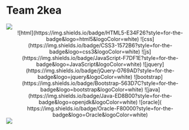 # Team 2kea

<img src="https://capsule-render.vercel.app/api?type=waving&color=BDBDC8&height=150&section=header" />


<div align="center">
![html](https://img.shields.io/badge/HTML5-E34F26?style=for-the-badge&logo=html5&logoColor=white)
![css](https://img.shields.io/badge/CSS3-1572B6?style=for-the-badge&logo=css3&logoColor=white)
![js](https://img.shields.io/badge/JavaScript-F7DF1E?style=for-the-badge&logo=JavaScript&logoColor=white)
![jquery](https://img.shields.io/badge/jQuery-0769AD?style=for-the-badge&logo=jquery&logoColor=white)
![bootstrap](https://img.shields.io/badge/Bootstrap-563D7C?style=for-the-badge&logo=bootstrap&logoColor=white)
![java](https://img.shields.io/badge/Java-ED8B00?style=for-the-badge&logo=openjdk&logoColor=white)
![oracle](	https://img.shields.io/badge/Oracle-F80000?style=for-the-badge&logo=Oracle&logoColor=white)
</div>

<img src="https://capsule-render.vercel.app/api?type=waving&color=BDBDC8&height=150&section=footer" />
